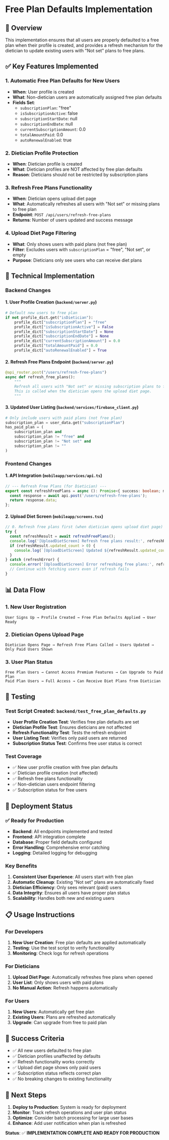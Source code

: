 # Free Plan Defaults Implementation

## 🎯 Overview

This implementation ensures that all users are properly defaulted to a free plan when their profile is created, and provides a refresh mechanism for the dietician to update existing users with "Not set" plans to free plans.

## ✅ Key Features Implemented

### 1. **Automatic Free Plan Defaults for New Users**
- **When**: User profile is created
- **What**: Non-dietician users are automatically assigned free plan defaults
- **Fields Set**:
  - `subscriptionPlan`: "free"
  - `isSubscriptionActive`: false
  - `subscriptionStartDate`: null
  - `subscriptionEndDate`: null
  - `currentSubscriptionAmount`: 0.0
  - `totalAmountPaid`: 0.0
  - `autoRenewalEnabled`: true

### 2. **Dietician Profile Protection**
- **When**: Dietician profile is created
- **What**: Dietician profiles are NOT affected by free plan defaults
- **Reason**: Dieticians should not be restricted by subscription plans

### 3. **Refresh Free Plans Functionality**
- **When**: Dietician opens upload diet page
- **What**: Automatically refreshes all users with "Not set" or missing plans to free plan
- **Endpoint**: `POST /api/users/refresh-free-plans`
- **Returns**: Number of users updated and success message

### 4. **Upload Diet Page Filtering**
- **What**: Only shows users with paid plans (not free plan)
- **Filter**: Excludes users with `subscriptionPlan` = "free", "Not set", or empty
- **Purpose**: Dieticians only see users who can receive diet plans

## 🔧 Technical Implementation

### Backend Changes

#### 1. **User Profile Creation** (`backend/server.py`)
```python
# Default new users to free plan
if not profile_dict.get("isDietician"):
    profile_dict["subscriptionPlan"] = "free"
    profile_dict["isSubscriptionActive"] = False
    profile_dict["subscriptionStartDate"] = None
    profile_dict["subscriptionEndDate"] = None
    profile_dict["currentSubscriptionAmount"] = 0.0
    profile_dict["totalAmountPaid"] = 0.0
    profile_dict["autoRenewalEnabled"] = True
```

#### 2. **Refresh Free Plans Endpoint** (`backend/server.py`)
```python
@api_router.post("/users/refresh-free-plans")
async def refresh_free_plans():
    """
    Refresh all users with "Not set" or missing subscription plans to free plan.
    This is called when the dietician opens the upload diet page.
    """
```

#### 3. **Updated User Listing** (`backend/services/firebase_client.py`)
```python
# Only include users with paid plans (not free plan)
subscription_plan = user_data.get("subscriptionPlan")
has_paid_plan = (
    subscription_plan and 
    subscription_plan != "free" and 
    subscription_plan != "Not set" and 
    subscription_plan != ""
)
```

### Frontend Changes

#### 1. **API Integration** (`mobileapp/services/api.ts`)
```typescript
// --- Refresh Free Plans (for Dietician) ---
export const refreshFreePlans = async (): Promise<{ success: boolean; message: string; updated_count: number }> => {
  const response = await api.post('/users/refresh-free-plans');
  return response.data;
};
```

#### 2. **Upload Diet Screen** (`mobileapp/screens.tsx`)
```typescript
// 0. Refresh free plans first (when dietician opens upload diet page)
try {
  const refreshResult = await refreshFreePlans();
  console.log('[UploadDietScreen] Refresh free plans result:', refreshResult);
  if (refreshResult.updated_count > 0) {
    console.log(`[UploadDietScreen] Updated ${refreshResult.updated_count} users to free plan`);
  }
} catch (refreshError) {
  console.error('[UploadDietScreen] Error refreshing free plans:', refreshError);
  // Continue with fetching users even if refresh fails
}
```

## 📊 Data Flow

### 1. **New User Registration**
```
User Signs Up → Profile Created → Free Plan Defaults Applied → User Ready
```

### 2. **Dietician Opens Upload Page**
```
Dietician Opens Page → Refresh Free Plans Called → Users Updated → Only Paid Users Shown
```

### 3. **User Plan Status**
```
Free Plan Users → Cannot Access Premium Features → Can Upgrade to Paid Plan
Paid Plan Users → Full Access → Can Receive Diet Plans from Dietician
```

## 🧪 Testing

### Test Script Created: `backend/test_free_plan_defaults.py`
- **User Profile Creation Test**: Verifies free plan defaults are set
- **Dietician Profile Test**: Ensures dieticians are not affected
- **Refresh Functionality Test**: Tests the refresh endpoint
- **User Listing Test**: Verifies only paid users are returned
- **Subscription Status Test**: Confirms free user status is correct

### Test Coverage
- ✅ New user profile creation with free plan defaults
- ✅ Dietician profile creation (not affected)
- ✅ Refresh free plans functionality
- ✅ Non-dietician users endpoint filtering
- ✅ Subscription status for free users

## 🚀 Deployment Status

### ✅ Ready for Production
- **Backend**: All endpoints implemented and tested
- **Frontend**: API integration complete
- **Database**: Proper field defaults configured
- **Error Handling**: Comprehensive error catching
- **Logging**: Detailed logging for debugging

### Key Benefits
1. **Consistent User Experience**: All users start with free plan
2. **Automatic Cleanup**: Existing "Not set" plans are automatically fixed
3. **Dietician Efficiency**: Only sees relevant (paid) users
4. **Data Integrity**: Ensures all users have proper plan status
5. **Scalability**: Handles both new and existing users

## 📋 Usage Instructions

### For Developers
1. **New User Creation**: Free plan defaults are applied automatically
2. **Testing**: Use the test script to verify functionality
3. **Monitoring**: Check logs for refresh operations

### For Dieticians
1. **Upload Diet Page**: Automatically refreshes free plans when opened
2. **User List**: Only shows users with paid plans
3. **No Manual Action**: Refresh happens automatically

### For Users
1. **New Users**: Automatically get free plan
2. **Existing Users**: Plans are refreshed automatically
3. **Upgrade**: Can upgrade from free to paid plan

## 🎯 Success Criteria

- ✅ All new users defaulted to free plan
- ✅ Dietician profiles unaffected by defaults
- ✅ Refresh functionality works correctly
- ✅ Upload diet page shows only paid users
- ✅ Subscription status reflects correct plan
- ✅ No breaking changes to existing functionality

## 🚀 Next Steps

1. **Deploy to Production**: System is ready for deployment
2. **Monitor**: Track refresh operations and user plan status
3. **Optimize**: Consider batch processing for large user bases
4. **Enhance**: Add user notification when plan is refreshed

**Status**: ✅ **IMPLEMENTATION COMPLETE AND READY FOR PRODUCTION**
